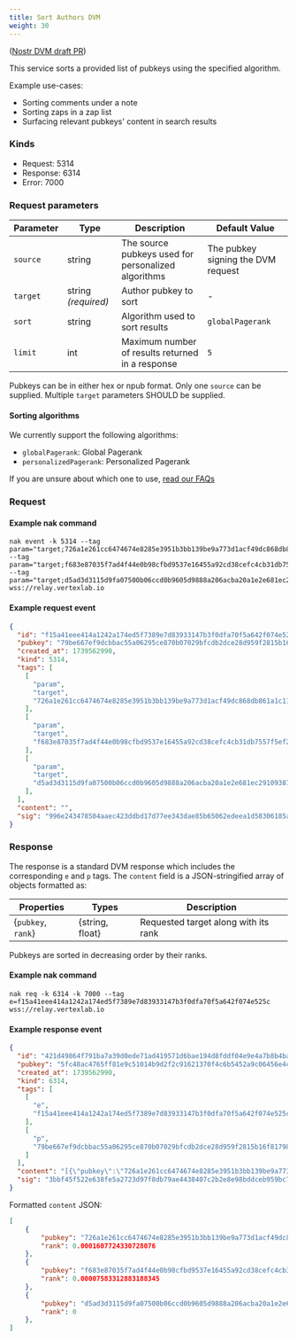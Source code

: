 ```yaml
---
title: Sort Authors DVM
weight: 30
---
```


([Nostr DVM draft PR](https://github.com/nostr-protocol/data-vending-machines/pull/38))

This service sorts a provided list of pubkeys using the specified algorithm.

Example use-cases:

 - Sorting comments under a note
 - Sorting zaps in a zap list
 - Surfacing relevant pubkeys' content in search results

### Kinds

 - Request: 5314
 - Response: 6314
 - Error: 7000

### Request parameters

| Parameter | Type | Description | Default Value |
|-----|-----|-----|-----|
| `source` | string | The source pubkeys used for personalized algorithms | The pubkey signing the DVM request |
| `target` | string _(required)_  | Author pubkey to sort | - |
| `sort` | string | Algorithm used to sort results | `globalPagerank` |
| `limit` | int | Maximum number of results returned in a response | `5` |

Pubkeys can be in either hex or npub format.
Only one `source` can be supplied.
Multiple `target` parameters SHOULD be supplied.

#### Sorting algorithms

We currently support the following algorithms:

 - `globalPagerank`: Global Pagerank
 - `personalizedPagerank`: Personalized Pagerank

If you are unsure about which one to use, [read our FAQs](https://vertexlab.io/docs/faq/#what-is-the-difference-between-global-and-personalized-pagerank)

### Request

#### Example nak command
```
nak event -k 5314 --tag param="target;726a1e261cc6474674e8285e3951b3bb139be9a773d1acf49dc868db861a1c11" --tag param="target;f683e87035f7ad4f44e0b98cfbd9537e16455a92cd38cefc4cb31db7557f5ef2" --tag param="target;d5ad3d3115d9fa07500b06ccd0b9605d9888a206acba20a1e2e681ec29109387" wss://relay.vertexlab.io
```

#### Example request event
```json
{
  "id": "f15a41eee414a1242a174ed5f7389e7d83933147b3f0dfa70f5a642f074e525c",
  "pubkey": "79be667ef9dcbbac55a06295ce870b07029bfcdb2dce28d959f2815b16f81798",
  "created_at": 1739562990,
  "kind": 5314,
  "tags": [
    [
      "param",
      "target",
      "726a1e261cc6474674e8285e3951b3bb139be9a773d1acf49dc868db861a1c11",
    ],
    [
      "param",
      "target",
      "f683e87035f7ad4f44e0b98cfbd9537e16455a92cd38cefc4cb31db7557f5ef2",
    ],
    [
      "param",
      "target",
      "d5ad3d3115d9fa07500b06ccd0b9605d9888a206acba20a1e2e681ec29109387",
    ],
  ],
  "content": "",
  "sig": "996e243478504aaec423ddbd17d77ee343dae85b65062edeea1d58306185aa9994d221b08512953a55ea3f1783c4c86d108929371296897e44bebd7d53718f9a"
}
```

### Response

The response is a standard DVM response which includes the corresponding `e` and `p` tags. 
The `content` field is a JSON-stringified array of objects formatted as:

| Properties | Types | Description |
|-----|-----|-----|
| {`pubkey`, `rank`} | {string, float} | Requested target along with its rank |

Pubkeys are sorted in decreasing order by their ranks.

#### Example nak command
```
nak req -k 6314 -k 7000 --tag e=f15a41eee414a1242a174ed5f7389e7d83933147b3f0dfa70f5a642f074e525c wss://relay.vertexlab.io
```

#### Example response event

```json
{
  "id": "421d49864f791ba7a39d0ede71ad419571d6bae194d8fddf04e9e4a7b8b4bac3",
  "pubkey": "5fc48ac4765ff81e9c51014b9d2f2c91621370f4c6b5452a9c06456e4cccaeb4",
  "created_at": 1739562990,
  "kind": 6314,
  "tags": [
    [
      "e",
      "f15a41eee414a1242a174ed5f7389e7d83933147b3f0dfa70f5a642f074e525c"
    ],
    [
      "p",
      "79be667ef9dcbbac55a06295ce870b07029bfcdb2dce28d959f2815b16f81798"
    ]
  ],
  "content": "[{\"pubkey\":\"726a1e261cc6474674e8285e3951b3bb139be9a773d1acf49dc868db861a1c11\",\"rank\":0.0001607724330728076},{\"pubkey\":\"f683e87035f7ad4f44e0b98cfbd9537e16455a92cd38cefc4cb31db7557f5ef2\",\"rank\":0.00007583312883188345},{\"pubkey\":\"d5ad3d3115d9fa07500b06ccd0b9605d9888a206acba20a1e2e681ec29109387\",\"rank\":0}]",
  "sig": "3bbf45f522e638fe5a2723d97f8db79ae4438407c2b2e8e98bddceb959bc700c9e343fde22e5fc873295c8b9bdb163512daa75ef77b78fea875c2a4ceef4a557"
}
```

Formatted `content` JSON:

```json
[
	{
		"pubkey": "726a1e261cc6474674e8285e3951b3bb139be9a773d1acf49dc868db861a1c11",
		"rank": 0.0001607724330728076
	},
	{
		"pubkey": "f683e87035f7ad4f44e0b98cfbd9537e16455a92cd38cefc4cb31db7557f5ef2",
		"rank": 0.00007583312883188345
	},
	{
		"pubkey": "d5ad3d3115d9fa07500b06ccd0b9605d9888a206acba20a1e2e681ec29109387",
		"rank": 0
	},
]
```
